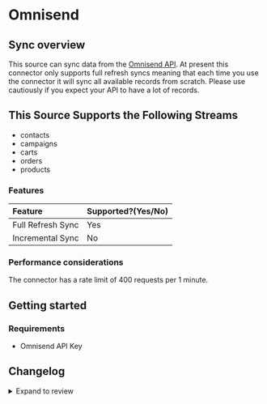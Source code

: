 # Omnisend

## Sync overview

This source can sync data from the [Omnisend API](https://api-docs.omnisend.com/reference/intro). At present this connector only supports full refresh syncs meaning that each time you use the connector it will sync all available records from scratch. Please use cautiously if you expect your API to have a lot of records.

## This Source Supports the Following Streams

- contacts
- campaigns
- carts
- orders
- products

### Features

| Feature           | Supported?\(Yes/No\) |
|:------------------|:---------------------|
| Full Refresh Sync | Yes                  |
| Incremental Sync  | No                   |

### Performance considerations

The connector has a rate limit of 400 requests per 1 minute.

## Getting started

### Requirements

- Omnisend API Key

## Changelog

<details>
  <summary>Expand to review</summary>

| Version | Date       | Pull Request                                             | Subject        |
|:--------|:-----------| :------------------------------------------------------- | :------------- |
| 0.3.6 | 2025-04-05 | [57341](https://github.com/airbytehq/airbyte/pull/57341) | Update dependencies |
| 0.3.5 | 2025-03-29 | [56802](https://github.com/airbytehq/airbyte/pull/56802) | Update dependencies |
| 0.3.4 | 2025-03-22 | [56170](https://github.com/airbytehq/airbyte/pull/56170) | Update dependencies |
| 0.3.3 | 2025-03-08 | [55057](https://github.com/airbytehq/airbyte/pull/55057) | Update dependencies |
| 0.3.2 | 2025-02-23 | [54561](https://github.com/airbytehq/airbyte/pull/54561) | Update dependencies |
| 0.3.1 | 2025-02-15 | [53999](https://github.com/airbytehq/airbyte/pull/53999) | Update dependencies |
| 0.3.0 | 2025-02-07 | [53208](https://github.com/airbytehq/airbyte/pull/53208) | update schemas and make dynamic |
| 0.2.11 | 2025-02-08 | [53487](https://github.com/airbytehq/airbyte/pull/53487) | Update dependencies |
| 0.2.10 | 2025-02-03 | [52699](https://github.com/airbytehq/airbyte/pull/52699) | Fix pagination |
| 0.2.9 | 2025-02-01 | [52987](https://github.com/airbytehq/airbyte/pull/52987) | Update dependencies |
| 0.2.8 | 2025-01-25 | [52478](https://github.com/airbytehq/airbyte/pull/52478) | Update dependencies |
| 0.2.7 | 2025-01-18 | [51859](https://github.com/airbytehq/airbyte/pull/51859) | Update dependencies |
| 0.2.6 | 2025-01-11 | [51205](https://github.com/airbytehq/airbyte/pull/51205) | Update dependencies |
| 0.2.5 | 2024-12-28 | [50291](https://github.com/airbytehq/airbyte/pull/50291) | Update dependencies |
| 0.2.4 | 2024-12-14 | [49674](https://github.com/airbytehq/airbyte/pull/49674) | Update dependencies |
| 0.2.3 | 2024-12-12 | [49365](https://github.com/airbytehq/airbyte/pull/49365) | Update dependencies |
| 0.2.2 | 2024-12-11 | [48284](https://github.com/airbytehq/airbyte/pull/48284) | Starting with this version, the Docker image is now rootless. Please note that this and future versions will not be compatible with Airbyte versions earlier than 0.64 |
| 0.2.1 | 2024-10-29 | [47474](https://github.com/airbytehq/airbyte/pull/47474) | Update dependencies |
| 0.2.0 | 2024-08-19 | [44411](https://github.com/airbytehq/airbyte/pull/44411) | Refactor connector to manifest-only format |
| 0.1.13 | 2024-08-17 | [44307](https://github.com/airbytehq/airbyte/pull/44307) | Update dependencies |
| 0.1.12 | 2024-08-12 | [43727](https://github.com/airbytehq/airbyte/pull/43727) | Update dependencies |
| 0.1.11 | 2024-08-10 | [43581](https://github.com/airbytehq/airbyte/pull/43581) | Update dependencies |
| 0.1.10 | 2024-08-03 | [42745](https://github.com/airbytehq/airbyte/pull/42745) | Update dependencies |
| 0.1.9 | 2024-07-20 | [42325](https://github.com/airbytehq/airbyte/pull/42325) | Update dependencies |
| 0.1.8 | 2024-07-13 | [41697](https://github.com/airbytehq/airbyte/pull/41697) | Update dependencies |
| 0.1.7 | 2024-07-10 | [41454](https://github.com/airbytehq/airbyte/pull/41454) | Update dependencies |
| 0.1.6 | 2024-07-09 | [41319](https://github.com/airbytehq/airbyte/pull/41319) | Update dependencies |
| 0.1.5 | 2024-07-06 | [40969](https://github.com/airbytehq/airbyte/pull/40969) | Update dependencies |
| 0.1.4 | 2024-06-28 | [38664](https://github.com/airbytehq/airbyte/pull/38664) | Make connector compatible with Builder |
| 0.1.3 | 2024-06-25 | [40440](https://github.com/airbytehq/airbyte/pull/40440) | Update dependencies |
| 0.1.2 | 2024-06-22 | [40167](https://github.com/airbytehq/airbyte/pull/40167) | Update dependencies |
| 0.1.1 | 2024-05-30 | [38533](https://github.com/airbytehq/airbyte/pull/38533) | [autopull] base image + poetry + up_to_date |
| 0.1.0 | 2022-10-25 | [18577](https://github.com/airbytehq/airbyte/pull/18577) | Initial commit |

</details>
